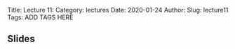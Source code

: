 Title: Lecture 11:
Category: lectures
Date: 2020-01-24
Author: 
Slug: lecture11
Tags: ADD TAGS HERE


## Slides
<!-- - [PDF | Lecture 1: Description]({attach}presentation/Lecture1_Data.pdf) -->